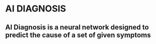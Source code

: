 # AI DIAGNOSIS
## AI Diagnosis is a neural network designed to predict the cause of a set of given symptoms
